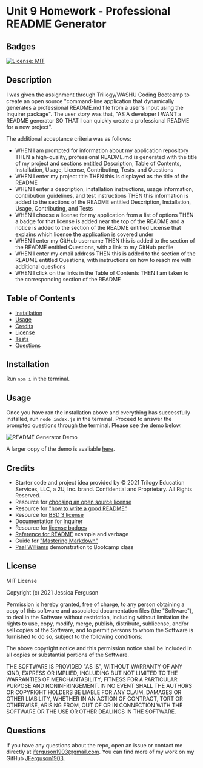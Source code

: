 # Unit 9 Homework - Professional README Generator

## Badges

[![License: MIT](https://img.shields.io/badge/License-MIT-yellow.svg)](https://opensource.org/licenses/MIT)

## Description

I was given the assignment through Triliogy/WASHU Coding Bootcamp to create an open source "command-line application that dynamically generates a professional README.md file from a user's input using the Inquirer package". The user story was that, "AS A developer I WANT a README generator SO THAT I can quickly create a professional README for a new project".

The additional acceptance criteria was as follows:

- WHEN I am prompted for information about my application repository THEN a high-quality, professional README.md is generated with the title of my project and sections entitled Description, Table of Contents, Installation, Usage, License, Contributing, Tests, and Questions
- WHEN I enter my project title THEN this is displayed as the title of the README
- WHEN I enter a description, installation instructions, usage information, contribution guidelines, and test instructions THEN this information is added to the sections of the README entitled Description, Installation, Usage, Contributing, and Tests
- WHEN I choose a license for my application from a list of options THEN a badge for that license is added near the top of the README and a notice is added to the section of the README entitled License that explains which license the application is covered under
- WHEN I enter my GitHub username THEN this is added to the section of the README entitled Questions, with a link to my GitHub profile
- WHEN I enter my email address THEN this is added to the section of the README entitled Questions, with instructions on how to reach me with additional questions
- WHEN I click on the links in the Table of Contents THEN I am taken to the corresponding section of the README

## Table of Contents

  * [Installation](#installation)
  * [Usage](#usage)
  * [Credits](#credits)
  * [License](#license)
  * [Tests](#tests)
  * [Questions](#questions)

## Installation

Run ```npm i``` in the terminal.   

## Usage

Once you have ran the installation above and everything has successfully installed, run ```node index.js``` in the terminal.  Proceed to answer the prompted questions through the terminal.  Please see the demo below.

![README Generator Demo](./Assets/READMEGeneratorDemo.gif)

A larger copy of the demo is avaliable [here](./Assets/READMEGeneratorDemo.mp4).

## Credits

* Starter code and project idea provided by © 2021 Trilogy Education Services, LLC, a 2U, Inc. brand. Confidential and Proprietary. All Rights Reserved.
* Resource for [choosing an open source license](https://choosealicense.com/)
* Resource for ["how to write a good README"](https://bulldogjob.com/news/449-how-to-write-a-good-readme-for-your-github-project)
* Resource for [BSD 3 license](https://opensource.org/licenses/BSD-3-Clause)
* [Documentation for Inquirer](https://www.npmjs.com/package/inquirer#documentation)
* Resource for [license badges](https://gist.github.com/lukas-h/2a5d00690736b4c3a7ba)
* [Reference for README](https://github.com/microsoft/vscode) example and verbage
* Guide for ["Mastering Markdown"](https://guides.github.com/features/mastering-markdown/#intro)
* [Paal Williams](https://github.com/paalwilliams) demonstration to Bootcamp class

## License

MIT License

Copyright (c) 2021 Jessica Ferguson

Permission is hereby granted, free of charge, to any person obtaining a copy
of this software and associated documentation files (the "Software"), to deal
in the Software without restriction, including without limitation the rights
to use, copy, modify, merge, publish, distribute, sublicense, and/or sell
copies of the Software, and to permit persons to whom the Software is
furnished to do so, subject to the following conditions:

The above copyright notice and this permission notice shall be included in all
copies or substantial portions of the Software.

THE SOFTWARE IS PROVIDED "AS IS", WITHOUT WARRANTY OF ANY KIND, EXPRESS OR
IMPLIED, INCLUDING BUT NOT LIMITED TO THE WARRANTIES OF MERCHANTABILITY,
FITNESS FOR A PARTICULAR PURPOSE AND NONINFRINGEMENT. IN NO EVENT SHALL THE
AUTHORS OR COPYRIGHT HOLDERS BE LIABLE FOR ANY CLAIM, DAMAGES OR OTHER
LIABILITY, WHETHER IN AN ACTION OF CONTRACT, TORT OR OTHERWISE, ARISING FROM,
OUT OF OR IN CONNECTION WITH THE SOFTWARE OR THE USE OR OTHER DEALINGS IN THE
SOFTWARE.

## Questions

If you have any questions about the repo, open an issue or contact me directly at jferguson1903@gmail.com. You can find more of my work on my GitHub [JFerguson1903](https://github.com/JFerguson1903).
